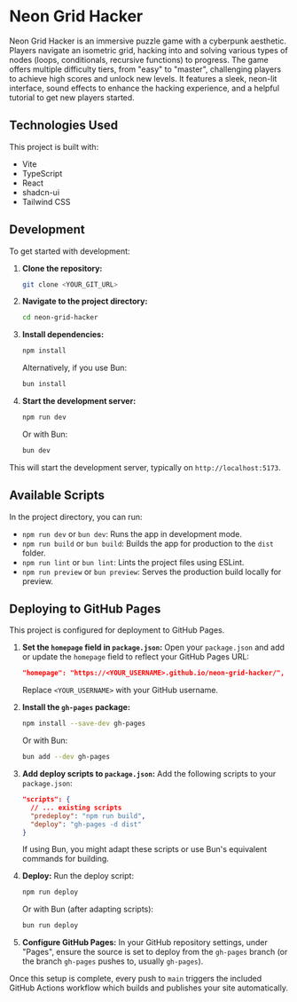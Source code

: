 # Neon Grid Hacker

Neon Grid Hacker is an immersive puzzle game with a cyberpunk aesthetic. Players navigate an isometric grid, hacking into and solving various types of nodes (loops, conditionals, recursive functions) to progress. The game offers multiple difficulty tiers, from "easy" to "master", challenging players to achieve high scores and unlock new levels. It features a sleek, neon-lit interface, sound effects to enhance the hacking experience, and a helpful tutorial to get new players started.

## Technologies Used

This project is built with:

- Vite
- TypeScript
- React
- shadcn-ui
- Tailwind CSS

## Development

To get started with development:

1.  **Clone the repository:**
    ```sh
    git clone <YOUR_GIT_URL>
    ```
2.  **Navigate to the project directory:**
    ```sh
    cd neon-grid-hacker
    ```
3.  **Install dependencies:**
    ```sh
    npm install
    ```
    Alternatively, if you use Bun:
    ```sh
    bun install
    ```
4.  **Start the development server:**
    ```sh
    npm run dev
    ```
    Or with Bun:
    ```sh
    bun dev
    ```

This will start the development server, typically on `http://localhost:5173`.

## Available Scripts

In the project directory, you can run:

- `npm run dev` or `bun dev`: Runs the app in development mode.
- `npm run build` or `bun build`: Builds the app for production to the `dist` folder.
- `npm run lint` or `bun lint`: Lints the project files using ESLint.
- `npm run preview` or `bun preview`: Serves the production build locally for preview.

## Deploying to GitHub Pages

This project is configured for deployment to GitHub Pages.

1.  **Set the `homepage` field in `package.json`:**
    Open your `package.json` and add or update the `homepage` field to reflect your GitHub Pages URL:
    ```json
    "homepage": "https://<YOUR_USERNAME>.github.io/neon-grid-hacker/",
    ```
    Replace `<YOUR_USERNAME>` with your GitHub username.

2.  **Install the `gh-pages` package:**
    ```sh
    npm install --save-dev gh-pages
    ```
    Or with Bun:
    ```sh
    bun add --dev gh-pages
    ```

3.  **Add deploy scripts to `package.json`:**
    Add the following scripts to your `package.json`:
    ```json
    "scripts": {
      // ... existing scripts
      "predeploy": "npm run build",
      "deploy": "gh-pages -d dist"
    }
    ```
    If using Bun, you might adapt these scripts or use Bun's equivalent commands for building.

4.  **Deploy:**
    Run the deploy script:
    ```sh
    npm run deploy
    ```
    Or with Bun (after adapting scripts):
    ```sh
    bun run deploy 
    ```

5.  **Configure GitHub Pages:**
    In your GitHub repository settings, under "Pages", ensure the source is set to deploy from the `gh-pages` branch (or the branch `gh-pages` pushes to, usually `gh-pages`).

Once this setup is complete, every push to `main` triggers the included GitHub Actions workflow which builds and publishes your site automatically.

